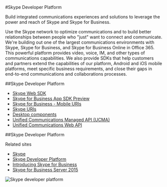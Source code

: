 #Skype Developer Platform

Build integrated communications experiences and solutions to leverage the power and reach of Skype and Skype for Business.

Use the Skype network to optimize communications and to build better relationships between people who "just" want to connect
 and communicate. We're building out one of the largest communications environments with Skype, Skype for Business, and 
 Skype for Business Online in Office 365. This powerful platform provides video, voice, IM, and other types of communications
  capabilities. We also provide SDKs that help customers and partners  extend the capabilities of our platform, Android and iOS mobile platforms, meet specific business requirements, and close their gaps in end-to-end communications and collaborations processes.

##Skype Developer Platform
- [Skype Web SDK](WebSDK/SkypeWebSDK.md)
- [Skype for Business App SDK Preview](AppSDK/SkypeAppSDK.md)
- [Skype for Business - Mobile URIs](Skype-For-Business-Uris/SfBMobileURI.md)
- [Skype URIs](https://msdn.microsoft.com/en-us/library/office/dn745878.aspx)
- [Desktop components](https://msdn.microsoft.com/en-us/library/office/jj933180.aspx)
- [Unified Communications Managed API (UCMA)](https://msdn.microsoft.com/en-us/library/office/dn454984.aspx)
- [Unified Communications Web API](ucwa/UnifiedCommunicationsWebAPI2_0.md)

##Skype Developer Platform

Related sites 
- [Skype](http://www.skype.com/en/)
- [Skype Developer Platform](http://dev.office.com/skype)
- [Introducing Skype for Business](http://blogs.skype.com/2014/11/11/introducing-skype-for-business/)
- [Skype for Business Server 2015](https://technet.microsoft.com/en-us/library/gg398616.aspx)

![Skype developer platform](images/skype.png)


